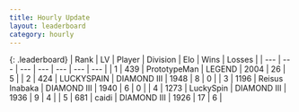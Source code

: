 ```yaml
---
title: Hourly Update
layout: leaderboard
category: hourly
---
```


{: .leaderboard}
| Rank | LV | Player | Division | Elo | Wins | Losses |
| --- | --- | --- | --- | --- | --- | --- |
| <span data-change="0">1</span> | 439 | <span title="ID: 66918">PrototypeMan</span> | LEGEND | <span data-change="0">2004</span> | <span data-change="0">26</span> | <span data-change="0">5</span> |
| <span data-change="0">2</span> | 424 | <span title="ID: 623829">LUCKYSPAIN</span> | DIAMOND III | <span data-change="0">1948</span> | <span data-change="0">8</span> | <span data-change="0">0</span> |
| <span data-change="0">3</span> | 1196 | <span title="ID: 451068">Reisus Inabaka</span> | DIAMOND III | <span data-change="0">1940</span> | <span data-change="0">6</span> | <span data-change="0">0</span> |
| <span data-change="0">4</span> | 1273 | <span title="ID: 498412">LuckySpin</span> | DIAMOND III | <span data-change="0">1936</span> | <span data-change="0">9</span> | <span data-change="0">4</span> |
| <span data-change="0">5</span> | 681 | <span title="ID: 517164">caidi</span> | DIAMOND III | <span data-change="0">1926</span> | <span data-change="0">17</span> | <span data-change="0">6</span> |